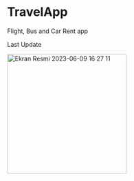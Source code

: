 # TravelApp
Flight, Bus and Car Rent app

Last Update


<img width="278" alt="Ekran Resmi 2023-06-09 16 27 11" src="https://github.com/engingulek/TravelApp/assets/74055938/0d4ad85e-fc11-4932-90c6-6a0abf7e30ab">



